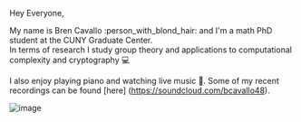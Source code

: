 Hey Everyone,

My name is Bren Cavallo :person_with_blond_hair: and I'm a math PhD student at the CUNY Graduate Center.  
In terms of research I study group theory and applications to computational complexity and cryptography :computer: 

I also enjoy playing piano and watching live music :musical_note:.  Some of my recent recordings can be found [here] (https://soundcloud.com/bcavallo48).

![image](http://i.imgur.com/S00i0tu.gif)
